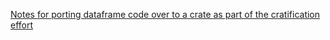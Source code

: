 
[Notes for porting dataframe code over to a crate as part of the cratification effort](./cratifcation.md)
